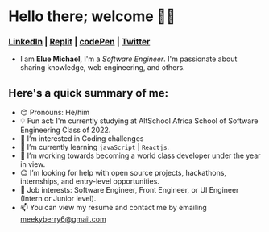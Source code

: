 # Hello there; **welcome** 👋🏾
### [LinkedIn](https://www.linkedin.com/in/mikkylanky) | [Replit](https://replit.com/@meekyberry) | [codePen](https://codepen.io/mikky_lanky) | [Twitter](https://twitter.com/Mikky_lanky)

* I am **Elue Michael**, I'm a *Software Engineer*. I'm passionate about sharing knowledge, web engineering, and others.

## Here's a quick summary of me:

 * 😊 Pronouns: He/him
 * 💡 Fun act: I'm currently studying at AltSchool Africa School of Software Engineering Class of 2022.
 * 👀 I’m interested in Coding challenges
 * 🌱 I’m currently learning ```javaScript``` | ```Reactjs```.
 * 💞️ I’m working towards becoming a world class developer under the year in view.
 * 😊 I’m looking for help with open source projects, hackathons, internships, and entry-level opportunities.
 * 💼 Job interests: Software Engineer, Front Engineer, or UI Engineer (Intern or Junior level).
 * 📫 You can view my resume and contact me by emailing meekyberry6@gmail.com

<!---
MeekyBerry/MeekyBerry is a ✨ special ✨ repository because its `README.md` (this file) appears on your GitHub profile.
You can click the Preview link to take a look at your changes.
--->
